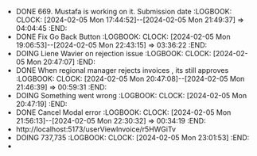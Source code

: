 - DONE 669. Mustafa is working on it. Submission date
  :LOGBOOK:
  CLOCK: [2024-02-05 Mon 17:44:52]--[2024-02-05 Mon 21:49:37] =>  04:04:45
  :END:
- DONE Fix Go Back Button
  :LOGBOOK:
  CLOCK: [2024-02-05 Mon 19:06:53]--[2024-02-05 Mon 22:43:15] =>  03:36:22
  :END:
- DOING Liene Wavier on rejection issue
  :LOGBOOK:
  CLOCK: [2024-02-05 Mon 20:47:07]
  :END:
- DONE When regional manager rejects invoices , its still approves
  :LOGBOOK:
  CLOCK: [2024-02-05 Mon 20:47:08]--[2024-02-05 Mon 21:46:39] =>  00:59:31
  :END:
- DOING Something went wrong
  :LOGBOOK:
  CLOCK: [2024-02-05 Mon 20:47:19]
  :END:
- DONE Cancel Modal error
  :LOGBOOK:
  CLOCK: [2024-02-05 Mon 21:56:13]--[2024-02-05 Mon 22:30:32] =>  00:34:19
  :END:
- http://localhost:5173/userViewInvoice/r5HWGiTv
- DOING 737,735
  :LOGBOOK:
  CLOCK: [2024-02-05 Mon 23:01:53]
  :END:
-